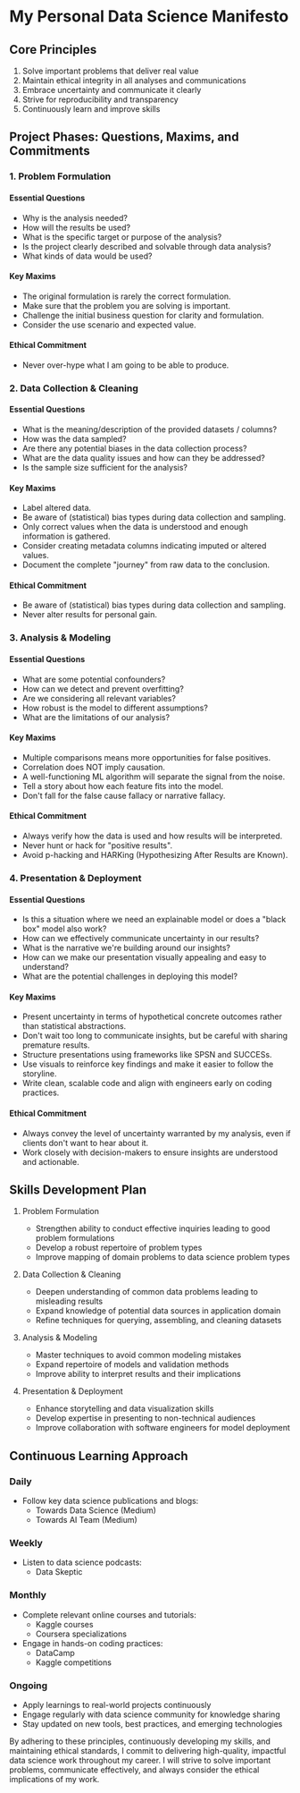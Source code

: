 # My Personal Data Science Manifesto

## Core Principles

1. Solve important problems that deliver real value
2. Maintain ethical integrity in all analyses and communications 
3. Embrace uncertainty and communicate it clearly
4. Strive for reproducibility and transparency
5. Continuously learn and improve skills

## Project Phases: Questions, Maxims, and Commitments

### 1. Problem Formulation

#### Essential Questions
- Why is the analysis needed?
- How will the results be used?
- What is the specific target or purpose of the analysis?
- Is the project clearly described and solvable through data analysis?
- What kinds of data would be used?

#### Key Maxims
- The original formulation is rarely the correct formulation.
- Make sure that the problem you are solving is important.
- Challenge the initial business question for clarity and formulation.
- Consider the use scenario and expected value.

#### Ethical Commitment
- Never over-hype what I am going to be able to produce.

### 2. Data Collection & Cleaning

#### Essential Questions
- What is the meaning/description of the provided datasets / columns?
- How was the data sampled?
- Are there any potential biases in the data collection process?
- What are the data quality issues and how can they be addressed?
- Is the sample size sufficient for the analysis?

#### Key Maxims
- Label altered data.
- Be aware of (statistical) bias types during data collection and sampling.
- Only correct values when the data is understood and enough information is gathered.
- Consider creating metadata columns indicating imputed or altered values.
- Document the complete "journey" from raw data to the conclusion.

#### Ethical Commitment
- Be aware of (statistical) bias types during data collection and sampling.
- Never alter results for personal gain.

### 3. Analysis & Modeling

#### Essential Questions
- What are some potential confounders?
- How can we detect and prevent overfitting?
- Are we considering all relevant variables?
- How robust is the model to different assumptions?
- What are the limitations of our analysis?

#### Key Maxims
- Multiple comparisons means more opportunities for false positives.
- Correlation does NOT imply causation.
- A well-functioning ML algorithm will separate the signal from the noise.
- Tell a story about how each feature fits into the model.
- Don't fall for the false cause fallacy or narrative fallacy.

#### Ethical Commitment
- Always verify how the data is used and how results will be interpreted.
- Never hunt or hack for "positive results".
- Avoid p-hacking and HARKing (Hypothesizing After Results are Known).

### 4. Presentation & Deployment

#### Essential Questions
- Is this a situation where we need an explainable model or does a "black box" model also work?
- How can we effectively communicate uncertainty in our results?
- What is the narrative we're building around our insights?
- How can we make our presentation visually appealing and easy to understand?
- What are the potential challenges in deploying this model?

#### Key Maxims
- Present uncertainty in terms of hypothetical concrete outcomes rather than statistical abstractions.
- Don't wait too long to communicate insights, but be careful with sharing premature results.
- Structure presentations using frameworks like SPSN and SUCCESs.
- Use visuals to reinforce key findings and make it easier to follow the storyline.
- Write clean, scalable code and align with engineers early on coding practices.

#### Ethical Commitment
- Always convey the level of uncertainty warranted by my analysis, even if clients don't want to hear about it.
- Work closely with decision-makers to ensure insights are understood and actionable.

## Skills Development Plan

1. Problem Formulation
   - Strengthen ability to conduct effective inquiries leading to good problem formulations
   - Develop a robust repertoire of problem types
   - Improve mapping of domain problems to data science problem types

2. Data Collection & Cleaning
   - Deepen understanding of common data problems leading to misleading results
   - Expand knowledge of potential data sources in application domain
   - Refine techniques for querying, assembling, and cleaning datasets

3. Analysis & Modeling  
   - Master techniques to avoid common modeling mistakes
   - Expand repertoire of models and validation methods
   - Improve ability to interpret results and their implications

4. Presentation & Deployment
   - Enhance storytelling and data visualization skills
   - Develop expertise in presenting to non-technical audiences
   - Improve collaboration with software engineers for model deployment

## Continuous Learning Approach

### Daily
- Follow key data science publications and blogs:
  - Towards Data Science (Medium)
  - Towards AI Team (Medium)

### Weekly
- Listen to data science podcasts:
  - Data Skeptic

### Monthly
- Complete relevant online courses and tutorials:
  - Kaggle courses
  - Coursera specializations
- Engage in hands-on coding practices:
  - DataCamp
  - Kaggle competitions

### Ongoing
- Apply learnings to real-world projects continuously
- Engage regularly with data science community for knowledge sharing
- Stay updated on new tools, best practices, and emerging technologies

By adhering to these principles, continuously developing my skills, and maintaining ethical standards, I commit to delivering high-quality, impactful data science work throughout my career. I will strive to solve important problems, communicate effectively, and always consider the ethical implications of my work.
